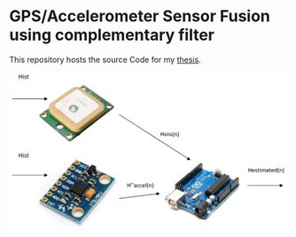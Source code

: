 # GPS/Accelerometer Sensor Fusion using complementary filter

This repository hosts the source Code for my [thesis](http://iiaat.guap.ru/iiaat/main/_source/thesis.pdf).


![The photo](pic1.jpg)
